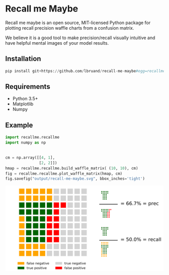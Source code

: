 #  Recall me Maybe

Recall me maybe is an open source, MIT-licensed Python package for plotting recall precision waffle charts from 
a confusion matrix.

We believe it is a good tool to make precision/recall visually intuitive and have helpful mental images of your
model results.


## Installation

```python
pip install git+https://github.com/lbruand/recall-me-maybe#egg=recallme
```

## Requirements


* Python 3.5+
* Matplotlib
* Numpy

## Example

```python
import recallme.recallme
import numpy as np
```

```python

cm = np.array([[4, 1],
               [2, 2]])
hmap = recallme.recallme.build_waffle_matrix( (10, 10), cm)
fig = recallme.recallme.plot_waffle_matrix(hmap, cm)
fig.savefig("output/recall-me-maybe.svg", bbox_inches='tight')
```

![basic](recall-me-maybe.svg)